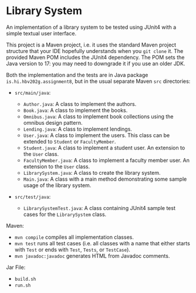 # Library System
An implementation of a library system to be tested using JUnit4 with a simple textual user interface.

This project is a Maven project, i.e. it uses the standard Maven project structure that your IDE hopefully understands when you `git clone` it. The provided Maven POM includes the JUnit4 dependency. The POM sets the Java version to 17: you may need to downgrade it if you use an older JDK.

Both the implementation and the tests are in Java package `is.hi.hbv202g.assignment8`,
but in the usual separate Maven `src` directories:

- `src/main/java`:
    - `Author.java`: A class to implement the authors.
    - `Book.java`: A class to implement the books.
    - `Omnibus.java`: A class to implement book collections using the omnibus design pattern.
    - `Lending.java`: A class to implement lendings.
    - `User.java`: A class to implement the users. This class can be extended to `Student` or `FacultyMember`.
    - `Student.java`: A class to implement a student user. An extension to the `User` class.
    - `FacultyMember.java`: A class to implement a faculty member user. An extension to the `User` class.
    - `LibrarySystem.java`: A class to create the library system.
    - `Main.java`: A class with a main method demonstrating some sample usage of the library system.

- `src/test/java`:
    - `LibrarySystemTest.java`: A class containing JUnit4 sample test cases for the `LibrarySystem` class.

Maven:

- `mvn compile` compiles all implementation classes.
- `mvn test` runs all test cases (i.e. all classes with a name that either starts with `Test` or ends with `Test`, `Tests`, or `TestCase`).
- `mvn javadoc:javadoc` generates HTML from Javadoc comments.

Jar File:
- `build.sh`
- `run.sh`